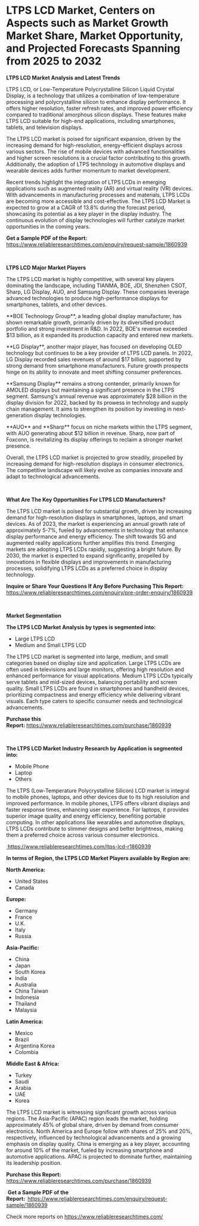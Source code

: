 <p><h1>LTPS LCD Market, Centers on Aspects such as Market Growth Market Share, Market Opportunity, and Projected Forecasts Spanning from 2025 to 2032</h1></p><p><strong>LTPS LCD Market Analysis and Latest Trends</strong></p>
<p><p>LTPS LCD, or Low-Temperature Polycrystalline Silicon Liquid Crystal Display, is a technology that utilizes a combination of low-temperature processing and polycrystalline silicon to enhance display performance. It offers higher resolution, faster refresh rates, and improved power efficiency compared to traditional amorphous silicon displays. These features make LTPS LCD suitable for high-end applications, including smartphones, tablets, and television displays.</p><p>The LTPS LCD market is poised for significant expansion, driven by the increasing demand for high-resolution, energy-efficient displays across various sectors. The rise of mobile devices with advanced functionalities and higher screen resolutions is a crucial factor contributing to this growth. Additionally, the adoption of LTPS technology in automotive displays and wearable devices adds further momentum to market development.</p><p>Recent trends highlight the integration of LTPS LCDs in emerging applications such as augmented reality (AR) and virtual reality (VR) devices. With advancements in manufacturing processes and materials, LTPS LCDs are becoming more accessible and cost-effective. The LTPS LCD Market is expected to grow at a CAGR of 13.8% during the forecast period, showcasing its potential as a key player in the display industry. The continuous evolution of display technologies will further catalyze market opportunities in the coming years.</p></p>
<p><strong>Get a Sample PDF of the Report:&nbsp;</strong> <a href="https://www.reliableresearchtimes.com/enquiry/request-sample/1860939?utm_campaign=2222&utm_medium=2&utm_source=Github&utm_content=ia&utm_term=06042025&utm_id=ltps-lcd">https://www.reliableresearchtimes.com/enquiry/request-sample/1860939</a></p>
<p>&nbsp;</p>
<p><strong>LTPS LCD Major Market Players</strong></p>
<p><p>The LTPS LCD market is highly competitive, with several key players dominating the landscape, including TIANMA, BOE, JDI, Shenzhen CSOT, Sharp, LG Display, AUO, and Samsung Display. These companies leverage advanced technologies to produce high-performance displays for smartphones, tablets, and other devices.</p><p>**BOE Technology Group**, a leading global display manufacturer, has shown remarkable growth, primarily driven by its diversified product portfolio and strong investment in R&D. In 2022, BOE's revenue exceeded $13 billion, as it expanded its production capacity and entered new markets.</p><p>**LG Display**, another major player, has focused on developing OLED technology but continues to be a key provider of LTPS LCD panels. In 2022, LG Display recorded sales revenues of around $17 billion, supported by strong demand from smartphone manufacturers. Future growth prospects hinge on its ability to innovate and meet shifting consumer preferences.</p><p>**Samsung Display** remains a strong contender, primarily known for AMOLED displays but maintaining a significant presence in the LTPS segment. Samsung's annual revenue was approximately $28 billion in the display division for 2022, backed by its prowess in technology and supply chain management. It aims to strengthen its position by investing in next-generation display technologies.</p><p>**AUO** and **Sharp** focus on niche markets within the LTPS segment, with AUO generating about $12 billion in revenue. Sharp, now part of Foxconn, is revitalizing its display offerings to reclaim a stronger market presence.</p><p>Overall, the LTPS LCD market is projected to grow steadily, propelled by increasing demand for high-resolution displays in consumer electronics. The competitive landscape will likely evolve as companies innovate and adapt to technological advancements.</p></p>
<p>&nbsp;</p>
<p><strong>What Are The Key Opportunities For LTPS LCD Manufacturers?</strong></p>
<p><p>The LTPS LCD market is poised for substantial growth, driven by increasing demand for high-resolution displays in smartphones, laptops, and smart devices. As of 2023, the market is experiencing an annual growth rate of approximately 5-7%, fueled by advancements in technology that enhance display performance and energy efficiency. The shift towards 5G and augmented reality applications further amplifies this trend. Emerging markets are adopting LTPS LCDs rapidly, suggesting a bright future. By 2030, the market is expected to expand significantly, propelled by innovations in flexible displays and improvements in manufacturing processes, solidifying LTPS LCDs as a preferred choice in display technology.</p></p>
<p><strong>Inquire or Share Your Questions If Any Before Purchasing This Report:</strong> <a href="https://www.reliableresearchtimes.com/enquiry/pre-order-enquiry/1860939?utm_campaign=2222&utm_medium=2&utm_source=Github&utm_content=ia&utm_term=06042025&utm_id=ltps-lcd">https://www.reliableresearchtimes.com/enquiry/pre-order-enquiry/1860939</a></p>
<p>&nbsp;</p>
<p><strong>Market Segmentation</strong></p>
<p><strong>The LTPS LCD Market Analysis by types is segmented into:</strong></p>
<p><ul><li>Large LTPS LCD</li><li>Medium and Small LTPS LCD</li></ul></p>
<p><p>The LTPS LCD market is segmented into large, medium, and small categories based on display size and application. Large LTPS LCDs are often used in televisions and large monitors, offering high resolution and enhanced performance for visual applications. Medium LTPS LCDs typically serve tablets and mid-sized devices, balancing portability and screen quality. Small LTPS LCDs are found in smartphones and handheld devices, prioritizing compactness and energy efficiency while delivering vibrant visuals. Each type caters to specific consumer needs and technological advancements.</p></p>
<p><strong>Purchase this Report:&nbsp;</strong><a href="https://www.reliableresearchtimes.com/purchase/1860939?utm_campaign=2222&utm_medium=2&utm_source=Github&utm_content=ia&utm_term=06042025&utm_id=ltps-lcd">https://www.reliableresearchtimes.com/purchase/1860939</a></p>
<p>&nbsp;</p>
<p><strong>The LTPS LCD Market Industry Research by Application is segmented into:</strong></p>
<p><ul><li>Mobile Phone</li><li>Laptop</li><li>Others</li></ul></p>
<p><p>The LTPS (Low-Temperature Polycrystalline Silicon) LCD market is integral to mobile phones, laptops, and other devices due to its high resolution and improved performance. In mobile phones, LTPS offers vibrant displays and faster response times, enhancing user experience. For laptops, it provides superior image quality and energy efficiency, benefiting portable computing. In other applications like wearables and automotive displays, LTPS LCDs contribute to slimmer designs and better brightness, making them a preferred choice across various consumer electronics.</p></p>
<p><a href="https://www.reliableresearchtimes.com/ltps-lcd-r1860939?utm_campaign=2222&utm_medium=2&utm_source=Github&utm_content=ia&utm_term=06042025&utm_id=ltps-lcd">&nbsp;https://www.reliableresearchtimes.com/ltps-lcd-r1860939</a></p>
<p><strong>In terms of Region, the LTPS LCD Market Players available by Region are:</strong></p>
<p>
    <p> <strong> North America: </strong>
        <ul>
            <li>United States</li>
            <li>Canada</li>
        </ul>
        </p> 
    <p> <strong> Europe: </strong>
        <ul>
            <li>Germany</li>
            <li>France</li>
            <li>U.K.</li>
            <li>Italy</li>
            <li>Russia</li>
        </ul>
        </p> 
    <p> <strong> Asia-Pacific: </strong>
        <ul>
            <li>China</li>
            <li>Japan</li>
            <li>South Korea</li>
            <li>India</li>
            <li>Australia</li>
            <li>China Taiwan</li>
            <li>Indonesia</li>
            <li>Thailand</li>
            <li>Malaysia</li>
        </ul>
        </p> 
    <p> <strong> Latin America: </strong>
        <ul>
            <li>Mexico</li>
            <li>Brazil</li>
            <li>Argentina Korea</li>
            <li>Colombia</li>
        </ul>
        </p> 
    <p> <strong> Middle East & Africa: </strong>
        <ul>
            <li>Turkey</li>
            <li>Saudi</li>
            <li>Arabia</li>
            <li>UAE</li>
            <li>Korea</li>
        </ul>
    </p>
    </p>
<p><p>The LTPS LCD market is witnessing significant growth across various regions. The Asia-Pacific (APAC) region leads the market, holding approximately 45% of global share, driven by demand from consumer electronics. North America and Europe follow with shares of 25% and 20%, respectively, influenced by technological advancements and a growing emphasis on display quality. China is emerging as a key player, accounting for around 10% of the market, fueled by increasing smartphone and automotive applications. APAC is projected to dominate further, maintaining its leadership position.</p></p>
<p><strong>Purchase this Report: </strong><a href="https://www.reliableresearchtimes.com/purchase/1860939?utm_campaign=2222&utm_medium=2&utm_source=Github&utm_content=ia&utm_term=06042025&utm_id=ltps-lcd">https://www.reliableresearchtimes.com/purchase/1860939</a></p>
<p>&nbsp;<strong>Get a Sample PDF of the Report:&nbsp;&nbsp;</strong><a href="https://www.reliableresearchtimes.com/enquiry/request-sample/1860939?utm_campaign=2222&utm_medium=2&utm_source=Github&utm_content=ia&utm_term=06042025&utm_id=ltps-lcd">https://www.reliableresearchtimes.com/enquiry/request-sample/1860939</a></p>
<p><strong></strong></p>
<p>Check more reports on <a href="https://www.reliableresearchtimes.com/?utm_campaign=2222&utm_medium=2&utm_source=Github&utm_content=ia&utm_term=06042025&utm_id=ltps-lcd">https://www.reliableresearchtimes.com/</a></p>